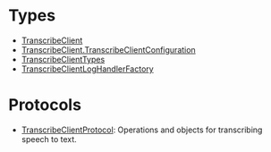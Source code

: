 # Types

  - [TranscribeClient](/aws-sdk-swift/reference/0.x/AWSTranscribe/TranscribeClient)
  - [TranscribeClient.TranscribeClientConfiguration](/aws-sdk-swift/reference/0.x/AWSTranscribe/TranscribeClient_TranscribeClientConfiguration)
  - [TranscribeClientTypes](/aws-sdk-swift/reference/0.x/AWSTranscribe/TranscribeClientTypes)
  - [TranscribeClientLogHandlerFactory](/aws-sdk-swift/reference/0.x/AWSTranscribe/TranscribeClientLogHandlerFactory)

# Protocols

  - [TranscribeClientProtocol](/aws-sdk-swift/reference/0.x/AWSTranscribe/TranscribeClientProtocol):
    Operations and objects for transcribing speech to text.
